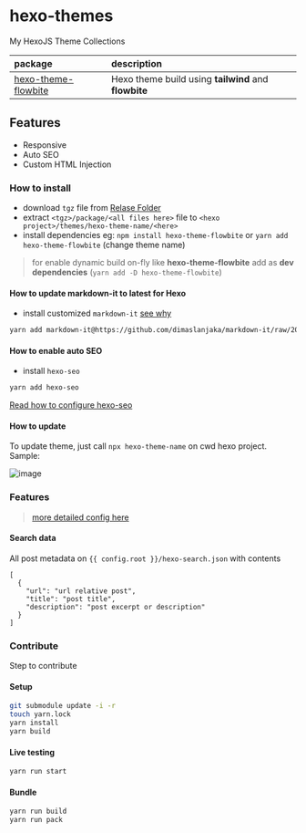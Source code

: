 # hexo-themes
My HexoJS Theme Collections

| package | description
| :--- | :--- |
| [hexo-theme-flowbite](./themes/hexo-theme-flowbite/) | Hexo theme build using **tailwind** and **flowbite** |

## Features

- Responsive
- Auto SEO
- Custom HTML Injection

### How to install

- download `tgz` file from [Relase Folder](./releases/)
- extract `<tgz>/package/<all files here>` file to `<hexo project>/themes/hexo-theme-name/<here>`
- install dependencies eg: `npm install hexo-theme-flowbite` or `yarn add hexo-theme-flowbite` (change theme name)

> for enable dynamic build on-fly like **hexo-theme-flowbite** add as **dev dependencies** (`yarn add -D hexo-theme-flowbite`)

#### How to update markdown-it to latest for Hexo

- install customized `markdown-it` [see why](https://github.com/dimaslanjaka/hexo-renderers/tree/esm#requirements)

```bash
yarn add markdown-it@https://github.com/dimaslanjaka/markdown-it/raw/2000d25dec653f6e62a545b30f6d58fad20e6d1f/release/markdown-it.tgz
```

#### How to enable auto SEO

- install `hexo-seo`

```bash
yarn add hexo-seo
```

[Read how to configure hexo-seo](https://github.com/dimaslanjaka/hexo-seo#readme)

#### How to update

To update theme, just call `npx hexo-theme-name` on cwd hexo project. Sample:

![image](https://github.com/user-attachments/assets/b62da4d0-8db1-4dc8-ae3d-b0b5e2640ad1)

### Features

> [more detailed config here](./themes/hexo-theme-flowbite/_config.yml)

#### Search data

All post metadata on `{{ config.root }}/hexo-search.json` with contents

```jsonc
[
  {
    "url": "url relative post",
    "title": "post title",
    "description": "post excerpt or description"
  }
]
```

### Contribute

Step to contribute

#### Setup

```bash
git submodule update -i -r
touch yarn.lock
yarn install
yarn build
```

#### Live testing

```bash
yarn run start
```

#### Bundle

```bash
yarn run build
yarn run pack
```
